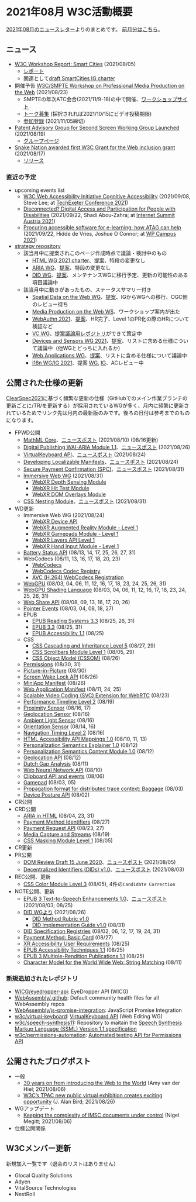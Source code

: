 # 2021年08月 W3C活動概要

[2021年08月のニュースレター](https://lists.w3.org/Archives/Public/w3c-announce/2021JulSep/subject.html)よりのまとめです。
[前月分はこちら](202107.md)。

## ニュース

* [W3C Workshop Report: Smart Cities](https://www.w3.org/blog/news/archives/9195) (2021/08/05)
  * [レポート](https://www.w3.org/2021/06/smartcities-workshop/report)
  * 関連として[draft SmartCities IG charter](http://w3c.github.io/wot/charters/smart-cities/smart-cities-ig-charter)
* 開催予告 [W3C/SMPTE Workshop on Professional Media Production on the Web](https://www.w3.org/blog/news/archives/9212) (2021/08/23)
  * SMPTEの年次ATC会合(2021/11/9-18)の中で開催、[ワークショップサイト](https://www.w3.org/2021/03/media-production-workshop)
  * [トーク募集](https://www.w3.org/2021/03/media-production-workshop/speakers) (採択されれば2021/10/15にビデオ投稿期限)
  * [参加登録](https://www.w3.org/2002/09/wbs/1/media-production-ws-2021/) (2021/11/05締切)
* [Patent Advisory Group for Second Screen Working Group Launched](https://www.w3.org/blog/news/archives/9201) (2021/08/19)
  * [グループページ](https://www.w3.org/2021/08/secondscreen-pag/)
* [Snake Nation awarded first W3C Grant for the Web inclusion grant](https://www.w3.org/blog/news/archives/9197) (2021/08/17)
  * [リリース](https://www.w3.org/2021/08/pressrelease-snakenation)

### 直近の予定

* upcoming events list
  * [W3C Web Accessibility Initiative Cognitive Accessibility](https://www.w3.org/blog/talks/event/w3c-web-accessibility-initiative-cognitive-accessibility/) (2021/09/08, Steve Lee; at [TechExeter Conference 2021](https://conference.techexeter.uk/))
  * [Disconnected? Digital Access and Participation for People with Disabilities](https://www.w3.org/blog/talks/event/disconnected-digital-access-and-participation-for-people-with-disabilities/) (2021/09/22, Shadi Abou-Zahra; at [Internet Summit Austria 2021](https://www.w3.org/blog/talks/venue/internet-summit-austria-2021/))
  * [Procuring accessible software for e-learning: how ATAG can help](https://www.w3.org/blog/talks/event/orocuring-in-e-learning-with-atag/) (2021/09/22, Hidde de Vries, Joshue O Connor; at [WP Campus 2021](https://www.w3.org/blog/talks/venue/wp-campus-2021/))
* [strategy repository](https://github.com/w3c/strategy/issues)
  * 該当月中に提案されこのページ作成時点で議論・検討中のもの
    * [HTML WG 2021 charter](https://github.com/w3c/strategy/issues/284)、[提案](https://w3c.github.io/charter-drafts/html-2021.html)、特段の変更なし
    * [ARIA WG](https://github.com/w3c/strategy/issues/282)、[提案](https://raw.githack.com/w3c/aria/charter-2021/charter.html)、特段の変更なし
    * [DID WG](https://github.com/w3c/strategy/issues/281)、[提案](https://w3c.github.io/did-wg-charter/)、メンテナンスWGに移行予定、更新の可能性のある項目議論中
  * 該当月中に動きがあったもの、ステータスサマリー付き
    * [Spatial Data on the Web WG](https://github.com/w3c/strategy/issues/252)、[提案](https://w3c.github.io/sdw/roadmap/charter-2020.html)、IGからWGへの移行、OGC側のレビュー待ち
    * [Media Production on the Web WS](https://github.com/w3c/strategy/issues/205)、ワークショップ案内が出た
    * [WebAuthn 2021](https://github.com/w3c/strategy/issues/263)、[提案](https://w3c.github.io/charter-drafts/2021/webauthn-2021.html)、HR完了、Level 1のPR化の際のHRについて検証など
    * [VC WG](https://github.com/w3c/strategy/issues/279)、[提案議論用レポジトリ](https://github.com/w3c/vc-wg-charter)ができて策定中
    * [Devices and Sensors WG 2021](https://github.com/w3c/strategy/issues/267)、[提案](https://w3c.github.io/dap-charter/DASCharter-2021.html)、リストに含める仕様について議論中（他WGとどっちに入れるか）
    * [Web Applications WG](https://github.com/w3c/strategy/issues/269)、[提案](https://www.w3.org/2019/webapps/charter/draft-charter-2021.html)、リストに含める仕様について議論中
    * [i18n WG/IG 2021](https://github.com/w3c/strategy/issues/271)、提案 [WG](https://www.w3.org/International/i18n-activity/i18n-wg/other-charters/proposed-charter-2021-2023.html), [IG](https://www.w3.org/International/i18n-activity/i18n-ig/other-charters/proposed-charter-2021-2023.html)、ACレビュー中

## 公開された仕様の更新

[ClearSpec2021](https://github.com/w3c/tr-pages/blob/main/clearspec2021.md)に基づく頻繁な更新の仕様（GitHubでのメイン作業ブランチの更新ごとに/TR/を更新する）が採用されているWGが多く、月内に頻繁に更新されているためでリンク先は月内の最新版のみです。後ろの日付は参考までのものになります。

* FPWD公開
  * [MathML Core](https://www.w3.org/TR/2021/WD-mathml-core-20210810/)、[ニュースポスト](https://www.w3.org/blog/news/archives/9185) (2021/08/10) (08/16更新)
  * [Digital Publishing WAI-ARIA Module 1.1](https://www.w3.org/TR/2021/WD-dpub-aria-1.1-20210826/)、[ニュースポスト](https://www.w3.org/blog/news/archives/9231) (2021/08/26)
  * [VirtualKeyboard API](https://www.w3.org/TR/2021/WD-virtual-keyboard-20210824/)、[ニュースポスト](https://www.w3.org/blog/news/archives/9229) (2021/08/24)
  * [Developing Localizable Manifests](https://www.w3.org/TR/2021/WD-localizable-manifests-20210824/)、[ニュースポスト](https://www.w3.org/blog/news/archives/9227) (2021/08/24)
  * [Secure Payment Confirmation (SPC)](https://www.w3.org/TR/2021/WD-secure-payment-confirmation-20210831/)、[ニュースポスト](https://www.w3.org/blog/news/archives/9243) (2021/08/31)
  * [Immersive Web WG](https://www.w3.org/blog/news/archives/9238) (2021/08/31)
    * [WebXR Depth Sensing Module](https://www.w3.org/TR/2021/WD-webxr-depth-sensing-1-20210831/)
    * [WebXR Hit Test Module](https://www.w3.org/TR/2021/WD-webxr-hit-test-1-20210831/)
    * [WebXR DOM Overlays Module](https://www.w3.org/TR/2021/WD-webxr-dom-overlays-1-20210831/)
  * [CSS Nesting Module](https://www.w3.org/TR/2021/WD-css-nesting-1-20210831/)、[ニュースポスト](https://www.w3.org/blog/news/archives/9236) (2021/08/31)
* WD更新
  * Immersive Web WG (2021/08/24)
    * [WebXR Device API](https://www.w3.org/TR/2021/WD-webxr-20210824/)
    * [WebXR Augmented Reality Module - Level 1](https://www.w3.org/TR/2021/WD-webxr-ar-module-1-20210824/)
    * [WebXR Gamepads Module - Level 1](https://www.w3.org/TR/2021/WD-webxr-gamepads-module-1-20210824/)
    * [WebXR Layers API Level 1](https://www.w3.org/TR/2021/WD-webxrlayers-1-20210824/)
    * [WebXR Hand Input Module - Level 1](https://www.w3.org/TR/2021/WD-webxr-hand-input-1-20210824/)
  * [Battery Status API](https://www.w3.org/TR/2021/WD-battery-status-20210831/) (08/13, 14, 17, 25, 26, 27, 31)
  * WebCodecs (08/11, 13, 16, 17, 18, 20, 23)
    * [WebCodecs](https://www.w3.org/TR/2021/WD-webcodecs-20210823/)
    * [WebCodecs Codec Registry](https://www.w3.org/TR/2021/WD-webcodecs-codec-registry-20210823/)
    * [AVC (H.264) WebCodecs Registration](https://www.w3.org/TR/2021/WD-webcodecs-avc-codec-registration-20210823/)
  * [WebGPU](https://www.w3.org/TR/2021/WD-webgpu-20210831/) (08/03, 04, 06, 11, 12, 16, 17, 18, 23, 24, 25, 26, 31)
  * [WebGPU Shading Language](https://www.w3.org/TR/2021/WD-WGSL-20210831/) (08/03, 04, 06, 11, 12, 16, 17, 18, 23, 24, 25, 26, 31)
  * [Web Share API](https://www.w3.org/TR/2021/WD-web-share-20210826/) (08/08, 09, 13, 16, 17, 20, 26)
  * [Pointer Events](https://www.w3.org/TR/2021/WD-pointerevents3-20210827/) (08/03, 04, 08, 18, 27)
  * EPUB
    * [EPUB Reading Systems 3.3](https://www.w3.org/TR/2021/WD-epub-rs-33-20210831/) (08/25, 26, 31)
    * [EPUB 3.3](https://www.w3.org/TR/2021/WD-epub-33-20210831/) (08/25, 31)
    * [EPUB Accessibility 1.1](https://www.w3.org/TR/2021/WD-epub-a11y-11-20210825/) (08/25)
  * CSS
    * [CSS Cascading and Inheritance Level 5](https://www.w3.org/TR/2021/WD-css-cascade-5-20210829/) (08/27, 29)
    * [CSS Scrollbars Module Level 1](https://www.w3.org/TR/2021/WD-css-scrollbars-1-20210829/) (08/05, 29)
    * [CSS Object Model (CSSOM)](https://www.w3.org/TR/2021/WD-cssom-1-20210826/) (08/26)
  * [Permissions](https://www.w3.org/TR/2021/WD-permissions-20210831/) (08/30, 31)
  * [Picture-in-Picture](https://www.w3.org/TR/2021/WD-picture-in-picture-20210830/) (08/30)
  * [Screen Wake Lock API](https://www.w3.org/TR/2021/WD-screen-wake-lock-20210826/) (08/26)
  * [MiniApp Manifest](https://www.w3.org/TR/2021/WD-miniapp-manifest-20210826/) (08/26)
  * [Web Application Manifest](https://www.w3.org/TR/2021/WD-appmanifest-20210825/) (08/11, 24, 25)
  * [Scalable Video Coding (SVC) Extension for WebRTC](https://www.w3.org/TR/2021/WD-webrtc-svc-20210823/) (08/23)
  * [Performance Timeline Level 2](https://www.w3.org/TR/2021/WD-performance-timeline-2-20210819/) (08/19)
  * [Proximity Sensor](https://www.w3.org/TR/2021/WD-proximity-20210817/) (08/16, 17)
  * [Geolocation Sensor](https://www.w3.org/TR/2021/WD-geolocation-sensor-20210816/) (08/16)
  * [Ambient Light Sensor](https://www.w3.org/TR/2021/WD-ambient-light-20210816/) (08/16)
  * [Orientation Sensor](https://www.w3.org/TR/2021/WD-orientation-sensor-20210816/) (08/14, 16)
  * [Navigation Timing Level 2](https://www.w3.org/TR/2021/WD-navigation-timing-2-20210816/) (08/16)
  * [HTML Accessibility API Mappings 1.0](https://www.w3.org/TR/2021/WD-html-aam-1.0-20210813/) (08/10, 11, 13)
  * [Personalization Semantics Explainer 1.0](https://www.w3.org/TR/2021/WD-personalization-semantics-1.0-20210812/) (08/12)
  * [Personalization Semantics Content Module 1.0](https://www.w3.org/TR/2021/WD-personalization-semantics-content-1.0-20210812/) (08/12)
  * [Geolocation API](https://www.w3.org/TR/2021/WD-geolocation-20210812/) (08/12)
  * [Dutch Gap Analysis](https://www.w3.org/TR/2021/WD-latn-nl-gap-20210811/) (08/11)
  * [Web Neural Network API](https://www.w3.org/TR/2021/WD-webnn-20210810/) (08/10)
  * [Clipboard API and events](https://www.w3.org/TR/2021/WD-clipboard-apis-20210806/) (08/06)
  * [Gamepad](https://www.w3.org/TR/2021/WD-gamepad-20210805/) (08/03, 05)
  * [Propagation format for distributed trace context: Baggage](https://www.w3.org/TR/2021/WD-baggage-20210803/) (08/03)
  * [Device Posture API](https://www.w3.org/TR/2021/WD-device-posture-20210802/) (08/02)
* CR公開
* CRD公開
  * [ARIA in HTML](https://www.w3.org/TR/2021/CRD-html-aria-20210831/) (08/04, 23, 31)
  * [Payment Method Identifiers](https://www.w3.org/TR/2021/CRD-payment-method-id-20210827/) (08/27)
  * [Payment Request API](https://www.w3.org/TR/2021/CRD-payment-request-20210827/) (08/23, 27)
  * [Media Capture and Streams](https://www.w3.org/TR/2021/CRD-mediacapture-streams-20210819/) (08/19)
  * [CSS Masking Module Level 1](https://www.w3.org/TR/2021/CRD-css-masking-1-20210805/) (08/05)
* CR更新
* PR公開
  * [DOM Review Draft 15 June 2020](https://www.w3.org/TR/2021/PR-DOM-20210805/)、[ニュースポスト](https://www.w3.org/blog/news/archives/9191) (2021/08/05)
  * [Decentralized Identifiers (DIDs) v1.0](https://www.w3.org/TR/2021/PR-did-core-20210803/)、[ニュースポスト](https://www.w3.org/blog/news/archives/9179) (2021/08/03)
* REC公開、更新
  * [CSS Color Module Level 3](https://www.w3.org/TR/2021/REC-css-color-3-20210805/) (08/05), 4件の`Candidate Correction`
* NOTE公開、更新
  * [EPUB 3 Text-to-Speech Enhancements 1.0](https://www.w3.org/TR/2021/NOTE-epub-tts-10-20210803/)、[ニュースポスト](https://www.w3.org/blog/news/archives/9182) (2021/08/03; 08/25)
  * [DID WGより](https://www.w3.org/blog/news/archives/9233) (2021/08/26)
    * [DID Method Rubric v1.0](https://www.w3.org/TR/2021/NOTE-did-imp-guide-20210826/)
    * [DID Implementation Guide v1.0](https://www.w3.org/TR/2021/NOTE-did-imp-guide-20210826/) (08/31)
  * [DID Specification Registries](https://www.w3.org/TR/2021/NOTE-did-spec-registries-20210831/) (08/02, 06, 12, 17, 19, 24, 31)
  * [Payment Method: Basic Card](https://www.w3.org/TR/2021/NOTE-payment-method-basic-card-20210827/) (08/27)
  * [XR Accessibility User Requirements](https://www.w3.org/TR/2021/NOTE-xaur-20210825/) (08/25)
  * [EPUB Accessibility Techniques 1.1](https://www.w3.org/TR/2021/NOTE-epub-a11y-tech-11-20210825/) (08/25)
  * [EPUB 3 Multiple-Rendition Publications 1.1](https://www.w3.org/TR/2021/NOTE-epub-multi-rend-11-20210825/) (08/25)
  * [Character Model for the World Wide Web: String Matching](https://www.w3.org/TR/2021/NOTE-charmod-norm-20210811/) (08/11)

### 新規追加されたレポジトリ

* [WICG/eyedropper-api](https://github.com/WICG/eyedropper-api): EyeDropper API (WICG)
* [WebAssembly/.github](https://github.com/WebAssembly/.github): Default community health files for all WebAssembly repos
* [WebAssembly/js-promise-integration](https://github.com/WebAssembly/js-promise-integration): JavaScript Promise Integration
* [w3c/virtual-keyboard](https://github.com/w3c/virtual-keyboard): [VirtualKeyboard API](https://w3c.github.io/virtual-keyboard/) (Web Editing WG)
* [w3c/speech-synthesis11](https://github.com/w3c/speech-synthesis11): Repository to maitain the [Speech Synthesis Markup Language (SSML) Version 1.1 specification](https://w3c.github.io/speech-synthesis11/)
* [w3c/permissions-automation](https://github.com/w3c/permissions-automation): [Automated testing API for Permissions API](https://w3c.github.io/permissions-automation/)

## 公開されたブログポスト

* 一般
  * [30 years on from introducing the Web to the World](https://www.w3.org/blog/2021/08/30-years-on-from-introducing-the-web-to-the-world/) (Amy van der Hiel; 2021/08/06)
  * [W3C’s TPAC new public virtual exhibition creates exciting opportunity](https://www.w3.org/blog/2021/08/w3cs-tpac-new-public-virtual-exhibition-creates-exciting-opportunity/) (J. Alan Bird; 2021/08/26)
* WGアップデート
  * [Keeping the complexity of IMSC documents under control](https://www.w3.org/blog/2021/08/keeping-the-complexity-of-imsc-documents-under-control/) (Nigel Megitt; 2021/08/06)
* 仕様公開関係

## W3Cメンバー更新

新規加入一覧です（退会のリストはありません）

* Glocal Quality Solutions
* Adyen
* VitalSource Technologies
* NextRoll
